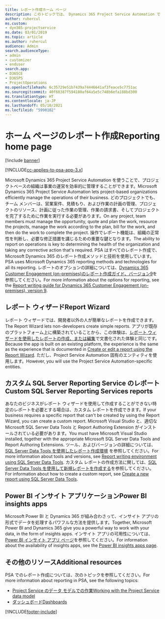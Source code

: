 ```yaml
---
title: レポート作成ホーム ページ
description: このトピックでは、 Dynamics 365 Project Service Automation でのレポート作成に関する情報へのリンクを提供します。
author: ruhercul
ms.custom:
- dyn365-projectservice
ms.date: 03/01/2019
ms.topic: article
ms.author: ruhercul
audience: Admin
search.audienceType:
- admin
- customizer
- enduser
search.app:
- D365CE
- D365PS
- ProjectOperations
ms.openlocfilehash: 6c35729e51b7439a74446641af3feace5c7751ac
ms.sourcegitcommit: 40f68387f594180af64a5e5c748b6efa188bd300
ms.translationtype: HT
ms.contentlocale: ja-JP
ms.lasthandoff: 05/10/2021
ms.locfileid: "5998102"
---
```

# <a name="reporting-home-page"></a><span data-ttu-id="254a4-103">ホーム ページのレポート作成</span><span class="sxs-lookup"><span data-stu-id="254a4-103">Reporting home page</span></span>

[!include [banner](../includes/psa-now-project-operations.md)]

[!INCLUDE[cc-applies-to-psa-app-3.x](../includes/cc-applies-to-psa-app-3x.md)]

<span data-ttu-id="254a4-104">Microsoft Dynamics 365 Project Service Automation を使うことで、プロジェクトベースの組織は事業の運営を効率的に管理することができます。</span><span class="sxs-lookup"><span data-stu-id="254a4-104">Microsoft Dynamics 365 Project Service Automation lets project-based organizations efficiently manage the operations of their business.</span></span> <span data-ttu-id="254a4-105">どのプロジェクトでも、チーム メンバーは、営業案件、見積もり、および作業の計画の管理、プロジェクトのリソース、計画に従った作業の管理、作業の請求書、そしてプロジェクトを完了するために作業を実行する必要があります。</span><span class="sxs-lookup"><span data-stu-id="254a4-105">On any project, team members must manage the opportunity, quote and plan the work, resource the projects, manage the work according to the plan, bill for the work, and then do the work to complete the project.</span></span> <span data-ttu-id="254a4-106">操作でレポート機能は、組織の正常性を判断し、必要な修正措置を講じるための重要な鍵となります。</span><span class="sxs-lookup"><span data-stu-id="254a4-106">The ability to report on operations is key to determining the health of the organization and taking any corrective action that's required.</span></span> <span data-ttu-id="254a4-107">PSA はすべてのレポート作成で、Microsoft Dynamics 365 のレポート作成メソッドと技術を使用しています。</span><span class="sxs-lookup"><span data-stu-id="254a4-107">PSA uses Microsoft Dynamics 365 reporting methods and technologies for all its reporting.</span></span> <span data-ttu-id="254a4-108">レポートのオプションの詳細については、[Dynamics 365 Customer Engagement (on-premises)のレポート作成ガイド、バージョン9](/dynamics365/customerengagement/on-premises/analytics/reporting-analytics-with-dynamics-365)を参照してください。</span><span class="sxs-lookup"><span data-stu-id="254a4-108">For more information about the options for reporting, see the [Report writing guide for Dynamics 365 Customer Engagement (on-premises), version 9](/dynamics365/customerengagement/on-premises/analytics/reporting-analytics-with-dynamics-365).</span></span>

## <a name="report-wizard"></a><span data-ttu-id="254a4-109">レポート ウィザード</span><span class="sxs-lookup"><span data-stu-id="254a4-109">Report Wizard</span></span>

<span data-ttu-id="254a4-110">レポート ウィザードでは、開発者以外の人が簡単なレポートを作成できます。</span><span class="sxs-lookup"><span data-stu-id="254a4-110">The Report Wizard lets non-developers create simple reports.</span></span> <span data-ttu-id="254a4-111">アプリが既存のプラットフォーム上に構築されていることから、この体験は、[レポート ウィザードを使用したレポートの作成、または編集](/dynamics365/customerengagement/on-premises/basics/create-edit-copy-report-wizard)で文書化された体験と同じです。</span><span class="sxs-lookup"><span data-stu-id="254a4-111">Because the app is built on an existing platform, the experience is the same as the experience that is documented in [Create or edit a report using the Report Wizard](/dynamics365/customerengagement/on-premises/basics/create-edit-copy-report-wizard).</span></span> <span data-ttu-id="254a4-112">ただし、Project Service Automation 固有のエンティティを使用します。</span><span class="sxs-lookup"><span data-stu-id="254a4-112">However, you will use the Project Service Automation-specific entities.</span></span>

## <a name="custom-sql-server-reporting-services-reports"></a><span data-ttu-id="254a4-113">カスタム SQL Server Reporting Service のレポート</span><span class="sxs-lookup"><span data-stu-id="254a4-113">Custom SQL Server Reporting Services reports</span></span>

<span data-ttu-id="254a4-114">あなたのビジネスがレポート ウィザードを使用して作成することができない特定のレポートを必要とする場合は、カスタム レポートを作成できます。</span><span class="sxs-lookup"><span data-stu-id="254a4-114">If your business requires a specific report that can't be created by using the Report Wizard, you can create a custom report.</span></span> <span data-ttu-id="254a4-115">Microsoft Visual Studio と、適切な Microsoft SQL Server Data Tools と Report Authoring Extension がインストールされている必要があります。</span><span class="sxs-lookup"><span data-stu-id="254a4-115">You must have Microsoft Visual Studio installed, together with the appropriate Microsoft SQL Server Data Tools and Report Authoring Extensions.</span></span> <span data-ttu-id="254a4-116">ツール、およびバージョンの詳細については、[SQL Server Data Tools を使用したレポート作成環境](/dynamics365/customerengagement/on-premises/analytics/report-writing-environment-using-sql-server-data-tools) を参照してください。</span><span class="sxs-lookup"><span data-stu-id="254a4-116">For more information about tools and versions, see [Report writing environment using SQL Server Data Tools](/dynamics365/customerengagement/on-premises/analytics/report-writing-environment-using-sql-server-data-tools).</span></span> <span data-ttu-id="254a4-117">カスタム レポートの作成方法に関しては、[SQL Server Data Tools を使用して新規レポートを作成する](/dynamics365/customerengagement/on-premises/analytics/create-a-new-report-using-sql-server-data-tools)を参照してください。</span><span class="sxs-lookup"><span data-stu-id="254a4-117">For information about how to create a custom report, see [Create a new report using SQL Server Data Tools](/dynamics365/customerengagement/on-premises/analytics/create-a-new-report-using-sql-server-data-tools).</span></span>

## <a name="power-bi-insights-apps"></a><span data-ttu-id="254a4-118">Power BI インサイト アプリケーション</span><span class="sxs-lookup"><span data-stu-id="254a4-118">Power BI insights apps</span></span>

<span data-ttu-id="254a4-119">Microsoft Power BI と Dynamics 365 が組み合わさって、インサイト アプリの形式でデータを処理するパワフルな方法を提供します。</span><span class="sxs-lookup"><span data-stu-id="254a4-119">Together, Microsoft Power BI and Dynamics 365 give you a powerful way to work with your data, in the form of insights apps.</span></span> <span data-ttu-id="254a4-120">インサイト アプリの可用性については、[Power BI インサイト アプリ ページ](https://powerbi.microsoft.com/power-bi-insights-apps/)を参照してください。</span><span class="sxs-lookup"><span data-stu-id="254a4-120">For information about the availability of insights apps, see the [Power BI insights apps page](https://powerbi.microsoft.com/power-bi-insights-apps/).</span></span>


## <a name="additional-resources"></a><span data-ttu-id="254a4-121">その他のリソース</span><span class="sxs-lookup"><span data-stu-id="254a4-121">Additional resources</span></span>
<span data-ttu-id="254a4-122">PSA でのレポート作成については、次のトピックを参照してください。</span><span class="sxs-lookup"><span data-stu-id="254a4-122">For more information about reporting in PSA, see the following topics:</span></span>

- [<span data-ttu-id="254a4-123">Project Service のデータ モデルでの作業</span><span class="sxs-lookup"><span data-stu-id="254a4-123">Working with the Project Service data model</span></span>](reports-working-project-service-data-model.md)
- [<span data-ttu-id="254a4-124">ダッシュボード</span><span class="sxs-lookup"><span data-stu-id="254a4-124">Dashboards</span></span>](reports-dashboards.md)



[!INCLUDE[footer-include](../includes/footer-banner.md)]